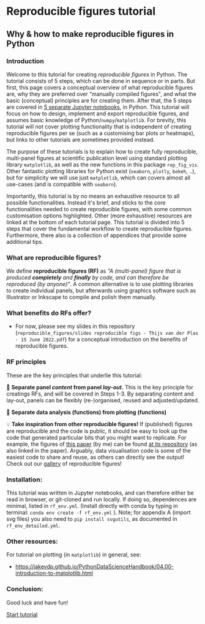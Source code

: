 # Reproducible figures tutorial
## Why &amp; how to make reproducible figures in Python

### Introduction

Welcome to this tutorial for creating _reproducible figures_ in Python. The tutorial consists of 5 steps, which can be done in sequence or in parts. But first, this page covers a conceptual overview of what reproducible figures are, why they are preferred over "manually compiled figures", and what the basic (conceptual) principles are for creating them. After that, the 5 steps are covered in [5 separate Jupyter notebooks](https://github.com/vdplasthijs/reproducible_figures/blob/main/tutorial/Step%201%3A%20Preparing%20individual%20panels.ipynb), in Python. This tutorial will focus on how to design, implement and export reproducible figures, and assumes basic knowledge of Python/`numpy`/`matplotlib`. For brevity, this tutorial will not cover plotting functionality that is independent of creating reproducible figures per se (such as a customising bar plots or heatmaps), but links to other tutorials are sometimes provided instead. 

The purpose of these tutorials is to explain how to create fully reproducible, multi-panel figures at scientific publication level using standard plotting library `matplotlib`, as well as the new functions in this package `rep_fig_vis`. Other fantastic plotting libraries for Python exist (`seaborn`, `plotly`, `bokeh`, ..), but for simplicity we will use just `matplotlib`, which can covers almost all use-cases (and is compatible with `seaborn`). 

Importantly, this tutorial is by no means an exhaustive resource to all possible functionalities. Instead it's brief, and sticks to the core functionalities needed to create reproducible figures, with some common customisation options highlighted. Other (more exhaustive) resources are linked at the bottom of each tutorial page. This tutorial is divided into 5 steps that cover the fundamental workflow to create reproducible figures. Furthermore, there also is a collection of appendices that provide some additional tips. 

### What are reproducible figures? 

We define __reproducible figures (RF)__ as _"A (multi-panel) figure that is produced __completely__ and __finally__ by code, and can therefore be reproduced (by anyone)"_. A common alternative is to use plotting libraries to create individual panels, but afterwards using graphics software such as Illustrator or Inkscape to compile and polish them manually. 

### What benefits do RFs offer?
- For now, please see my slides in this repository (`reproducible_figures/slides reproducible figs - Thijs van der Plas - 15 June 2022.pdf`) for a conceptual introduction on the benefits of reproducible figures. 

### RF principles
These are the key principles that underlie this tutorial:

:key: **Separate panel _content_ from panel _lay-out_.**
This is the key principle for creatings RFs, and will be covered in Steps 1-3. By separating content and lay-out, panels can be flexibly (re-)organised, reused and adjusted/updated. 

:clinking_glasses: **Separate data analysis (functions) from plotting (functions)**

:bulb: **Take inspiration from other reproducible figures!**
If (published) figures are reproducible and the code is public, it should be easy to look up the code that generated particular bits that you might want to replicate. For example, the figures of [this paper](https://proceedings.mlr.press/v199/plas22a/plas22a.pdf) (by me) can be found [at its repository](https://github.com/vdplasthijs/eavesdropping/blob/master/Figure%20generation%20notebook.ipynb) (as also linked in the paper). Arguably, data visualisation code is some of the easiest code to share and reuse, as others can directly see the output! Check out our [gallery](https://github.com/vdplasthijs/reproducible_figures/blob/main/tutorial/Tutorial%20appendix%20D%3A%20Gallery.md) of reproducible figures!


### Installation:
This tutorial was written in Jupyter notebooks, and can therefore either be read in browser, or git-cloned and run locally. If doing so, dependences are minimal, listed in `rf_env.yml`. (Install directly with conda by typing in terminal: `conda env create -f rf_env.yml` ). Note; for appendix A (import svg files) you also need to `pip install svgutils`, as documented in `rf_env_detailed.yml`. 


### Other resources:
For tutorial on plotting (in `matplotlib`) in general, see:
- https://jakevdp.github.io/PythonDataScienceHandbook/04.00-introduction-to-matplotlib.html


### Conclusion:
Good luck and have fun!

[Start tutorial](https://github.com/vdplasthijs/reproducible_figures/blob/main/tutorial/Step%201%3A%20Preparing%20individual%20panels.ipynb)